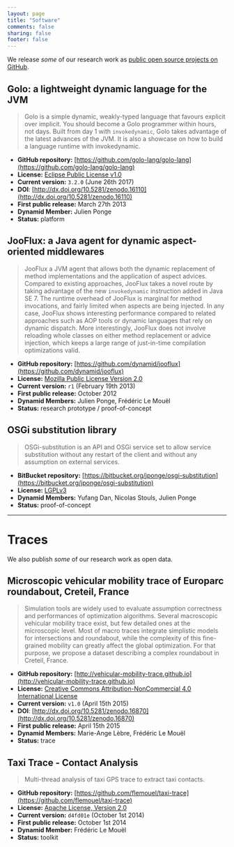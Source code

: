 ```yaml
---
layout: page
title: "Software"
comments: false
sharing: false
footer: false
---
```


We release *some* of our research work as [public open source projects on GitHub](https://github.com/dynamid).

## Golo: a lightweight dynamic language for the JVM

> Golo is a simple dynamic, weakly-typed language that favours explicit over implicit. You should become a Golo programmer within hours, not days.
> Built from day 1 with `invokedynamic`, Golo takes advantage of the latest advances of the JVM. It is also a showcase on how to build a language runtime with invokedynamic.

* **GitHub repository:** [https://github.com/golo-lang/golo-lang](https://github.com/golo-lang/golo-lang)
* **License:** [Eclipse Public License v1.0](https://www.eclipse.org/legal/epl-v10.html)
* **Current version:** `3.2.0` (June 26th 2017)
* **DOI**: [http://dx.doi.org/10.5281/zenodo.16110](http://dx.doi.org/10.5281/zenodo.16110)
* **First public release:** March 27th 2013
* **Dynamid Member:** Julien Ponge
* **Status:** platform

## JooFlux: a Java agent for dynamic aspect-oriented middlewares

> JooFlux a JVM agent that allows both the dynamic replacement of method implementations and the
> application of aspect advices. Compared to existing approaches, JooFlux takes a novel route by
> taking advantage of the new `invokedynamic` instruction added in Java SE 7. The runtime overhead of
> JooFlux is marginal for method invocations, and fairly limited when aspects are being injected. In
> any case, JooFlux shows interesting performance compared to related approaches such as AOP tools or
> dynamic languages that rely on dynamic dispatch. More interestingly, JooFlux does not involve
> reloading whole classes on either method replacement or advice injection, which keeps a large range
> of just-in-time compilation optimizations valid.

* **GitHub repository:** [https://github.com/dynamid/jooflux](https://github.com/dynamid/jooflux)
* **License:** [Mozilla Public License Version 2.0](http://www.mozilla.org/MPL/2.0/)
* **Current version:** `r1` (February 19th 2013)
* **First public release:** October 2012
* **Dynamid Members:** Julien Ponge, Frédéric Le Mouël
* **Status:** research prototype / proof-of-concept

## OSGi substitution library

> OSGi-substitution is an API and OSGi service set to allow service substitution without any restart
> of the client and without any assumption on external services.

* **BitBucket repository:** [https://bitbucket.org/jponge/osgi-substitution](https://bitbucket.org/jponge/osgi-substitution)
* **License:** [LGPLv3](http://www.gnu.org/licenses/)
* **Dynamid Members:** Yufang Dan, Nicolas Stouls, Julien Ponge
* **Status:** proof-of-concept

***

# Traces

We also publish *some* of our research work as open data.

## Microscopic vehicular mobility trace of Europarc roundabout, Creteil, France

> Simulation tools are widely used to evaluate assumption correctness and performances of 
> optimization algorithms. Several macroscopic vehicular mobility trace exist, but few detailed 
> ones at the microscopic level. Most of macro traces integrate simplistic models for intersections 
> and roundabout, while the complexity of this fine-grained mobility can greatly affect the global 
> optimization. For that purpose, we propose a dataset describing a complex roundabout in Creteil, France.

* **GitHub repository:** [http://vehicular-mobility-trace.github.io](http://vehicular-mobility-trace.github.io)
* **License:** [Creative Commons Attribution-NonCommercial 4.0 International License](http://creativecommons.org/licenses/by-nc/4.0/)
* **Current version:** `v1.0` (April 15th 2015)
* **DOI**: [http://dx.doi.org/10.5281/zenodo.16870](http://dx.doi.org/10.5281/zenodo.16870)
* **First public release:** April 15th 2015
* **Dynamid Members:** Marie-Ange Lèbre, Frédéric Le Mouël
* **Status:** trace

## Taxi Trace - Contact Analysis

> Multi-thread analysis of taxi GPS trace to extract taxi contacts.

* **GitHub repository:** [https://github.com/flemouel/taxi-trace](https://github.com/flemouel/taxi-trace)
* **License:** [Apache License, Version 2.0](http://www.apache.org/licenses/LICENSE-2.0)
* **Current version:** `d4fd01e` (October 1st 2014)
* **First public release:** October 1st 2014
* **Dynamid Member:** Frédéric Le Mouël
* **Status:** toolkit
